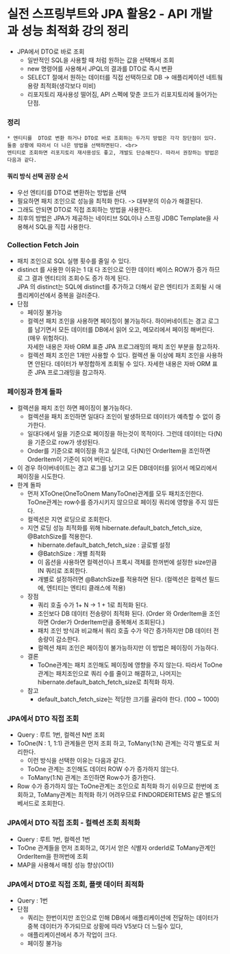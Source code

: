 # 실전 스프링부트와 JPA 활용2 - API 개발과 성능 최적화 강의 정리

* JPA에서 DTO로 바로 조회
    * 일반적인 SQL을 사용할 때 처럼 원하는 값을 선택해서 조회
    * new 명령어를 사용해서 JPQL의 결과를 DTO로 즉시 변환
    * SELECT 절에서 원하는 데이터를 직접 선택하므로 DB -> 애플리케이션 네트웤 용량 최적화(생각보다 미비)
    * 리포지토리 재사용성 떨어짐, API 스펙에 맞춘 코드가 리포지토리에 들어가는 단점.
    

### 정리
    * 엔티티를  DTO로 변환 하거나 DTO로 바로 조회하는 두가지 방법은 각각 장단점이 있다. 둘중 상황에 따라서 더 나은 방법을 선택하면된다. <br>
    엔티티로 조회하면 리포지토리 재사용성도 좋고, 개발도 단순해진다. 따라서 권장하는 방법은 다음과 같다.
#### 쿼리 방식 선택 권장 순서
* 우선 엔티티를 DTO로 변환하는 방법을 선택
* 필요하면 패치 조인으로 성능을 최적화 한다. -> 대부분의 이슈가 해결된다.
* 그래도 안되면 DTO로 직접 조회하는 방법을 사용한다.
* 최후의 방법은 JPA가 제공하는 네이티브 SQL이나 스프링 JDBC Template을 사용해서 SQL을 직접 사용한다. 
    
### Collection Fetch Join
* 패치 조인으로 SQL 실행 횟수를 줄일 수 있다.
* distinct 를 사용한 이유는 1 대 다 조인으로 인한 데이터 베이스 ROW가 증가 하므로 그 결과 엔티티의 조회수도 증가 하게 된다. <br>
JPA 의 distinct는 SQL에 distinct를 추가하고 더해서 같은 엔티티가 조회될 시 애플리케이션에서 중복을 걸러준다.
* 단점
    * 페이징 불가능
    * 컬렉션 패치 조인을 사용하면 페이징이 불가능하다. 하이버네이트는 경고 로그를 남기면서 모든 데이터를 DB에서 읽어 오고, 메모리에서 페이징 해버린다. (매우 위험하다).
    <br> 자세한 내용은 자바 ORM 표쥰 JPA 프로그래밍의 패치 조인 부분을 참고하자.
    * 컬렉션 패치 조인은 1개만 사용할 수 있다. 컬렉션 둘 이상에 패치 조인을 사용하면 안된다. 데이터가 부정합하게 조회될 수 있다. 
    자세한 내용은 자바 ORM 표준 JPA 프로그래밍을 참고하자.
### 페이징과 한계 돌파
* 컬렉션을 패치 조인 하면 페이징이 불가능하다.
    * 컬렉션을 패치 조인하면 일대다 조인이 발생하므로 데이터가 예측할 수 없이 증가한다.
    * 일대다에서 일을 기준으로 페이징을 하는것이 목적이다. 그런데 데이터는 다(N)을 기준으로 row가 생성된다.
    * Order를 기준으로 페이징을 하고 싶은데, 다(N)인 OrderItem을 조인하면 OrderItem이 기준이 되어 버린다.
* 이 경우 하이버네이트는 경고 로그를 남기고 모든 DB데이터를 읽어서 메모리에서 페이징을 시도한다.
* 한계 돌파
    * 먼저 XToOne(OneToOnem ManyToOne)관계를 모두 패치조인한다. ToOne관계는 row수를 증가시키지 않으므로 페이징 쿼리에 영향을 주지 않든다.
    * 컬렉션은 지연 로딩으로 조회한다.
    * 지연 로딩 성능 최적화를 위해 hibernate.default_batch_fetch_size, @BatchSize를 적용한다.
        * hibernate.default_batch_fetch_size : 글로벌 설정
        * @BatchSize : 개별 최적화
        * 이 옵션을 사용하면 컬렉션이나 프록시 객체를 한꺼번에 설정한 size만큼 IN 쿼리로 조회한다.
        * 개별로 설정하려면 @BatchSize를 적용하면 된다. (컬렉션은 컬렉션 필드에, 엔티티는 엔티티 클래스에 적용)
    * 장점 
        * 쿼리 호출 수가 1+ N -> 1 + 1로 최적화 된다.
        * 조인보다 DB 데이터 전송량이 최적화 된다. (Order 와 OrderItem을 조인하면 Order가 OrderItem만큼 중복해서 조회된다.)
        * 패치 조인 방식과 비교해서 쿼리 호출 수가 약간 증가하지만 DB 데이터 전송량이 감소한다.
        * 컬렉션 채피 조인은 페이징이 불가능하지만 이 방법은 페이징이 가능하다.
    * 결론 
        * ToOne관계는 패치 조인해도 페이징에 영향을 주지 않는다. 따라서 ToOne관계는 패치조인으로 쿼리 수를 줄이고 해결하고, 나머지는 hibernate.default_batch_fetch_size로 최적화 하자.
    * 참고
        * default_batch_fetch_size는 적당한 크기를 골라야 한다. (100 ~ 1000)
### JPA에서 DTO 직접 조회
* Query : 루트 1번, 컬렉션 N번 조회
* ToOne(N : 1, 1:1) 관계들은 먼저 조회 하고, ToMany(1:N) 관계는 각각 별도로 처리한다.
    * 이런 방식을 선택한 이유는 다음과 같다.
    * ToOne 관계는 조인해도 데이터 ROW 수가 증가하지 않는다.
    * ToMany(1:N) 관계는 조인하면 Row수가 증가한다.
* Row 수가 증가하지 않는 ToOne관계는 조인으로 최적화 하기 쉬우므로 한번에 조회하고, ToMany관계는 최적화 하기 어려우므로 FINDORDERITEMS 같은 별도의 베서드로 조회한다.
### JPA에서 DTO 직접 조회 - 컬렉션 조회 최적화
* Query : 루트 1번, 컬렉션 1번
* ToOne 관계들을 먼저 조회하고, 여기서 얻은 식별자 orderId로 ToMany관계인 OrderItem을 한꺼번에 조회 
* MAP을 사용해서 매칭 성능 향상(O(1))
### JPA에서 DTO로 직접 조회, 플랫 데이터 최적화
* Query : 1번
* 단점
    * 쿼리는 한번이지만 조인으로 인해 DB에서 애플리케이션에 전달하는 데이터가 중복 데이터가 주가되므로 상황에 따라 V5보다 더 느릴수 있다,
    * 애플리케이션에서 추가 작업이 크다.
    * 페이징 불가능
    
